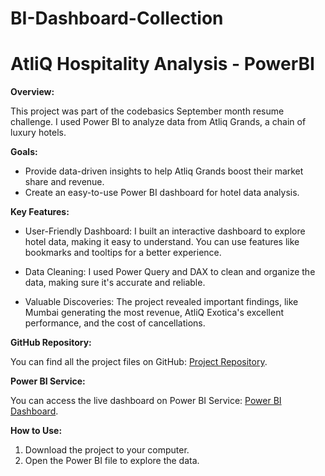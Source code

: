 # BI-Dashboard-Collection

# AtliQ Hospitality Analysis - PowerBI

**Overview:**

This project was part of the codebasics September month resume challenge. I used Power BI to analyze data from Atliq Grands, a chain of luxury hotels.

**Goals:**

- Provide data-driven insights to help Atliq Grands boost their market share and revenue.
- Create an easy-to-use Power BI dashboard for hotel data analysis.

**Key Features:**

- User-Friendly Dashboard: I built an interactive dashboard to explore hotel data, making it easy to understand. You can use features like bookmarks and tooltips for a better experience.

- Data Cleaning: I used Power Query and DAX to clean and organize the data, making sure it's accurate and reliable.

- Valuable Discoveries: The project revealed important findings, like Mumbai generating the most revenue, AtliQ Exotica's excellent performance, and the cost of cancellations.

**GitHub Repository:**

You can find all the project files on GitHub: [Project Repository](https://github.com/Vicky12799/BI-Dashboard-Collection/tree/main/AtliQ_Hospitality_Analysis_PowerBI).

**Power BI Service:**

You can access the live dashboard on Power BI Service: [Power BI Dashboard](https://app.powerbi.com/view?r=eyJrIjoiZWVhM2IzZDgtYmExNS00YjZkLWI4NjktYzY2N2E4YzQ5YzMzIiwidCI6ImM2ZTU4MTNkLTVmNDUtNDVkNy1iY2EzLTNhZTQzNGFlNzBkYiJ9).

**How to Use:**

1. Download the project to your computer.
2. Open the Power BI file to explore the data.
